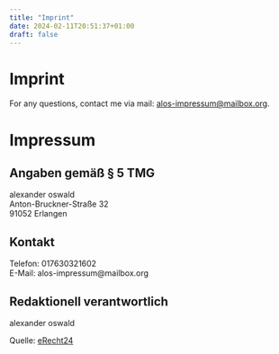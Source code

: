 ```yaml
---
title: "Imprint"
date: 2024-02-11T20:51:37+01:00
draft: false
---
```

# Imprint
For any questions, contact me via mail: [alos-impressum@mailbox.org](mailto:alos-impressum@mailbox.org).

## 
<h1>Impressum</h1>

<h2>Angaben gem&auml;&szlig; &sect; 5 TMG</h2>
<p>alexander oswald<br />
Anton-Bruckner-Stra&szlig;e 32<br />
91052 Erlangen</p>

<h2>Kontakt</h2>
<p>Telefon: 017630321602<br />
E-Mail: alos-impressum@mailbox.org</p>

<h2>Redaktionell verantwortlich</h2>
<p>alexander oswald</p>

<p>Quelle: <a href="https://www.e-recht24.de">eRecht24</a></p>